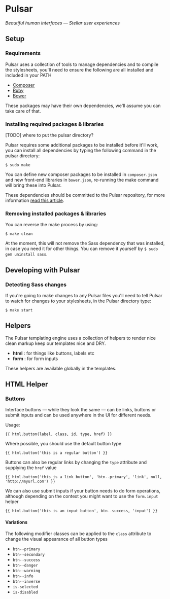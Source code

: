 # Pulsar
_Beautiful human interfaces — Stellar user experiences_

## Setup

### Requirements

Pulsar uses a collection of tools to manage dependencies and to compile the stylesheets, you'll need to ensure the following are all installed and included in your PATH

* [Composer](http://getcomposer.org)
* [Ruby](http://ruby-lang.org)
* [Bower](http://bower.io)

These packages may have their own dependencies, we'll assume you can take care of that.

### Installing required packages & libraries

[TODO] where to put the pulsar directory?

Pulsar requires some additional packages to be installed before it'll work, you can install all dependencies by typing the following command in the pulsar directory:

`$ sudo make`

You can define new composer packages to be installed in `composer.json` and new front-end libraries in `bower.json`, re-running the make command will bring these into Pulsar.

These dependencies should be committed to the Pulsar repository, for more information [read this article](http://addyosmani.com/blog/checking-in-front-end-dependencies/).

### Removing installed packages & libraries

You can reverse the make process by using:

`$ make clean`

At the moment, this will not remove the Sass dependency that was installed, in case you need it for other things. You can remove it yourself by `$ sudo gem uninstall sass`.


## Developing with Pulsar

### Detecting Sass changes

If you're going to make changes to any Pulsar files you'll need to tell Pulsar to watch for changes to your stylesheets, in the Pulsar directory type:

`$ make start`

## Helpers

The Pulsar templating engine uses a collection of helpers to render nice clean markup keep our templates nice and DRY.

 * **html** : for things like buttons, labels etc
 * **form** : for form inputs
 
These helpers are available globally in the templates.


## HTML Helper

### Buttons

Interface buttons — while they look the same — can be links, buttons or submit inputs and can be used anywhere in the UI for different needs.

Usage:

	{{ html.button(label, class, id, type, href) }}

Where possible, you should use the default button type

	{{ html.button('this is a regular button') }}
	
Buttons can also be regular links by changing the `type` attribute and supplying the `href` value
	
	{{ html.button('this is a link button', 'btn--primary', 'link', null, 'http://myurl.com') }}
	
We can also use submit inputs if your button needs to do form operations, although depending on the context you might want to use the `form.input` helper
	
	{{ html.button('this is an input button', btn--success, 'input') }}
	
#### Variations

The following modifier classes can be applied to the `class` attribute to change the visual appearance of all button types

* `btn--primary`
* `btn--secondary`
* `btn--success`
* `btn--danger`
* `btn--warning`
* `btn--info`
* `btn--inverse`
* `is-selected`
* `is-disabled`
